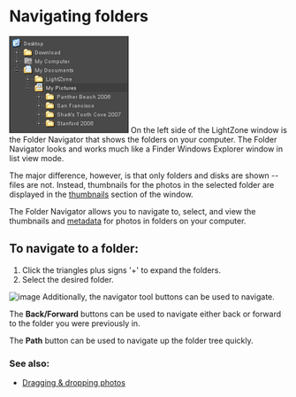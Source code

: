 Navigating folders
==================

![image](images/Folders-en.png) On the left side of the LightZone window
is the Folder Navigator that shows the folders on your computer. The
Folder Navigator looks and works much like a Finder Windows Explorer
window in list view mode.

The major difference, however, is that only folders and disks are shown
-- files are not. Instead, thumbnails for the photos in the selected
folder are displayed in the [thumbnails](Thumbnails.html) section of the
window.

The Folder Navigator allows you to navigate to, select, and view the
thumbnails and [metadata](Metadata.html) for photos in folders on your
computer.

To navigate to a folder:
------------------------

1.  Click the triangles plus signs '+' to expand the folders.
2.  Select the desired folder.

![image](images/Tools-Navigator-en.png) Additionally, the navigator tool
buttons can be used to navigate.

The **Back/Forward** buttons can be used to navigate either back or
forward to the folder you were previously in.

The **Path** button can be used to navigate up the folder tree quickly.

### See also:

-   [Dragging & dropping photos](Photos-Dragging_and_Dropping.html)

